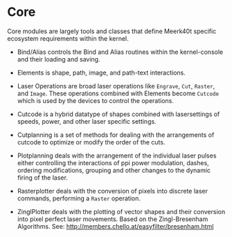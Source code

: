 

# Core

Core modules are largely tools and classes that define Meerk40t specific ecosystem requirements within the kernel.

* Bind/Alias controls the Bind and Alias routines within the kernel-console and their loading and saving.

* Elements is shape, path, image, and path-text interactions.
* Laser Operations are broad laser operations like `Engrave`, `Cut`, `Raster`, and `Image`. These operations combined with Elements become `Cutcode` which is used by the devices to control the operations.
* Cutcode is a hybrid datatype of shapes combined with lasersettings of speeds, power, and other laser specific settings.
* Cutplanning is a set of methods for dealing with the arrangements of cutcode to optimize or modify the order of the cuts.
* Plotplanning deals with the arrangement of the individual laser pulses either controlling the interactions of ppi power modulation, dashes, ordering modifications, grouping and other changes to the dynamic firing of the laser.
* Rasterplotter deals with the conversion of pixels into discrete laser commands, performing a `Raster` operation.
* ZinglPlotter deals with the plotting of vector shapes and their conversion into pixel perfect laser movements. Based on the Zingl-Bresenham Algorithms. See: http://members.chello.at/easyfilter/bresenham.html